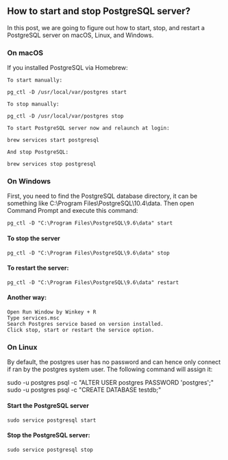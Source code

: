 
## How to start and stop PostgreSQL server?

In this post, we are going to figure out how to start, stop, and restart a PostgreSQL server on macOS, Linux, and Windows.

### On macOS

If you installed PostgreSQL via Homebrew:

    To start manually:
```
pg_ctl -D /usr/local/var/postgres start
```
    To stop manually:
```
pg_ctl -D /usr/local/var/postgres stop
```
    To start PostgreSQL server now and relaunch at login:
```
brew services start postgresql
```
    And stop PostgreSQL:
```
brew services stop postgresql
```

### On Windows

First, you need to find the PostgreSQL database directory, it can be something like C:\Program Files\PostgreSQL\10.4\data. Then open Command Prompt and execute this command:
```
pg_ctl -D "C:\Program Files\PostgreSQL\9.6\data" start
```
####  To stop the server
```
pg_ctl -D "C:\Program Files\PostgreSQL\9.6\data" stop
```
#### To restart the server:
```
pg_ctl -D "C:\Program Files\PostgreSQL\9.6\data" restart
```
#### Another way:

    Open Run Window by Winkey + R
    Type services.msc
    Search Postgres service based on version installed.
    Click stop, start or restart the service option.

### On Linux

By default, the postgres user has no password and can hence only connect if ran by the postgres system user. The following command will assign it:

sudo -u postgres psql -c "ALTER USER postgres PASSWORD 'postgres';"
sudo -u postgres psql -c "CREATE DATABASE testdb;"

#### Start the PostgreSQL server
```
sudo service postgresql start
```
#### Stop the PostgreSQL server:
```
sudo service postgresql stop
```

